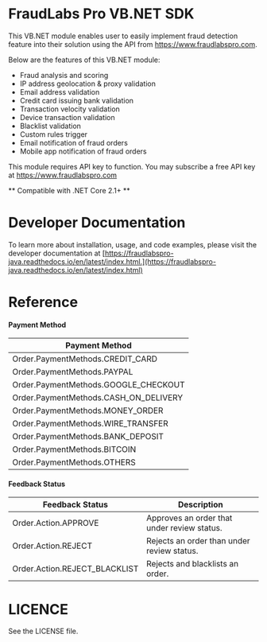 FraudLabs Pro VB.NET SDK
========================
This VB.NET module enables user to easily implement fraud detection feature into their solution using the API from https://www.fraudlabspro.com.

Below are the features of this VB.NET module:
- Fraud analysis and scoring
- IP address geolocation & proxy validation
- Email address validation
- Credit card issuing bank validation
- Transaction velocity validation
- Device transaction validation
- Blacklist validation
- Custom rules trigger
- Email notification of fraud orders
- Mobile app notification of fraud orders

This module requires API key to function. You may subscribe a free API key at https://www.fraudlabspro.com

** Compatible with .NET Core 2.1+ **

# Developer Documentation
To learn more about installation, usage, and code examples, please visit the developer documentation at [https://fraudlabspro-java.readthedocs.io/en/latest/index.html.](https://fraudlabspro-java.readthedocs.io/en/latest/index.html)

# Reference

#### Payment Method

| Payment Method                       |
| ------------------------------------ |
| Order.PaymentMethods.CREDIT_CARD      |
| Order.PaymentMethods.PAYPAL           |
| Order.PaymentMethods.GOOGLE_CHECKOUT  |
| Order.PaymentMethods.CASH_ON_DELIVERY |
| Order.PaymentMethods.MONEY_ORDER      |
| Order.PaymentMethods.WIRE_TRANSFER    |
| Order.PaymentMethods.BANK_DEPOSIT     |
| Order.PaymentMethods.BITCOIN          |
| Order.PaymentMethods.OTHERS           |



#### Feedback Status

| Feedback Status                      | Description                                 |
| ------------------------------------ | ------------------------------------------- |
| Order.Action.APPROVE          | Approves an order that under review status. |
| Order.Action.REJECT           | Rejects an order than under review status.  |
| Order.Action.REJECT_BLACKLIST | Rejects and blacklists an order.            |




LICENCE
=====================
See the LICENSE file.
